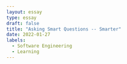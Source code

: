 ```yaml
---
layout: essay
type: essay
draft: false
title: "Asking Smart Questions -- Smarter"
date: 2022-01-27
labels:
  - Software Engineering
  - Learning
---
```


